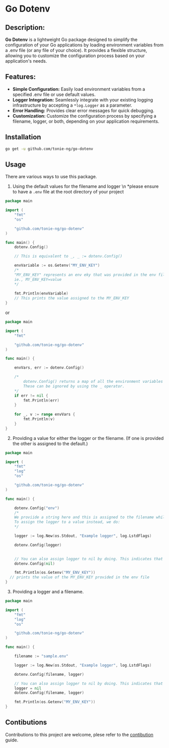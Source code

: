 # Go Dotenv

## Description:

**Go Dotenv** is a lightweight Go package designed to simplify the configuration of your Go applications by loading environment variables from a .env file (or any file of your choice). It provides a flexible structure, allowing you to customize the configuration process based on your application's needs.

## Features:
- **Simple Configuration:** Easily load environment variables from a specified .env file or use default values.
- **Logger Integration:** Seamlessly integrate with your existing logging infrastructure by accepting a `*log.Logger` as a parameter.
- **Error Handling:** Provides clear error messages for quick debugging.
- **Customization:** Customize the configuration process by specifying a filename, logger, or both, depending on your application requirements.

## Installation
```bash
go get -u github.com/tonie-ng/go-dotenv
```

## Usage
There are various ways to use this package.
1. Using the default values for the filename and logger \n
*please ensure to have a `.env` file at the root directory of your project

```go
package main

import (
	"fmt"
	"os"

	"github.com/tonie-ng/go-dotenv"
)

func main() {
    dotenv.Config()

    // This is equivalent to _, _ := dotenv.Config()

    envVariable := os.Getenv("MY_ENV_KEY")
    /*
    "MY_ENV_KEY" represents an env eky that was provided in the env file
    ie., MY_ENV_KEY=value
    */
    
    fmt.Println(envVariable)
    // This prints the value assigned to the MY_ENV_KEY
}
```
or
```go
package main

import (
	"fmt"

	"github.com/tonie-ng/go-dotenv"
)

func main() {

	envVars, err := dotenv.Config()

	/*
		dotenv.Config() returns a map of all the environment variables provided in the .env file and an err if any.
		These can be ignored by using the _ operator.
	*/
	if err != nil {
		fmt.Println(err)
	}
    
	for _, v := range envVars {
		fmt.Println(v)
	}
}
```

2. Providing a value for either the logger or the filename. (If one is provided the other is assigned to the default.)
```go
package main

import (
	"fmt"
	"log"
	"os"

	"github.com/tonie-ng/go-dotenv"
)

func main() {

	dotenv.Config("env")
	/*
	We proviide a string here and this is assigned to the filename while the logger uses the dafault.
	To assign the logger to a value instead, we do:
	*/

	logger := log.New(os.Stdout, "Example logger", log.LstdFlags)

	dotenv.Config(logger)

	
	// You can also assign logger to nil by doing. This indicates that you dont want a logger.
	dotenv.Config(nil)

	fmt.Println(os.Getenv("MY_ENV_KEY"))
  // prints the value of the MY_ENV_KEY provided in the env file
}
```

3. Providing a logger and a filename.
```go
package main

import (
	"fmt"
	"log"
	"os"

	"github.com/tonie-ng/go-dotenv"
)

func main() {

	filename := "sample.env"

	logger := log.New(os.Stdout, "Example logger", log.LstdFlags)

	dotenv.Config(filename, logger)

	// You can also assign logger to nil by doing. This indicates that you dont want a logger.
	logger = nil
	dotenv.Config(filename, logger)

	fmt.Println(os.Getenv("MY_ENV_KEY"))
}
```

## Contibutions
Contributions to this project are welcome, plese refer to the [contibution](https://github.com/tonie-ng/go-dotenv/blob/main/CONTRIBUTING.md) guide.

